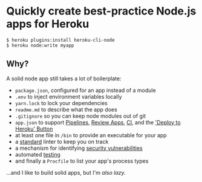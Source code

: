 # Quickly create best-practice Node.js apps for Heroku

```
$ heroku plugins:install heroku-cli-node
$ heroku node:write myapp
```

## Why?

A solid node app still takes a lot of boilerplate:

- `package.json`, configured for an app instead of a module
- `.env` to inject environment variables locally
- `yarn.lock` to lock your dependencies
- `readme.md` to describe what the app does
- `.gitignore` so you can keep node modules out of git
- `app.json` to support [Pipelines](https://devcenter.heroku.com/articles/pipelines),
[Review Apps](https://devcenter.heroku.com/articles/github-integration-review-apps),
[CI](https://www.heroku.com/form/ci-beta),
and the ['Deploy to Heroku' Button](https://devcenter.heroku.com/articles/heroku-button)
- at least one file in `/bin` to provide an executable for your app
- a [standard](http://standardjs.com/) linter to keep you on track
- a mechanism for identifying [security vulnerabilities](https://github.com/nodesecurity/nsp)
- automated [testing](https://github.com/facebook/jest)
- and finally a `Procfile` to list your app's process types

...and I like to build solid apps, but I'm *also lazy.*

